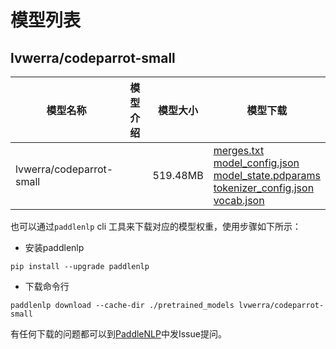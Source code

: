 #  模型列表

## lvwerra/codeparrot-small

| 模型名称 | 模型介绍 | 模型大小  | 模型下载 |
| --- | --- | --- | --- |
|lvwerra/codeparrot-small|  | 519.48MB | [merges.txt](https://bj.bcebos.com/paddlenlp/models/community/lvwerra/codeparrot-small/merges.txt)<br>[model_config.json](https://bj.bcebos.com/paddlenlp/models/community/lvwerra/codeparrot-small/model_config.json)<br>[model_state.pdparams](https://bj.bcebos.com/paddlenlp/models/community/lvwerra/codeparrot-small/model_state.pdparams)<br>[tokenizer_config.json](https://bj.bcebos.com/paddlenlp/models/community/lvwerra/codeparrot-small/tokenizer_config.json)<br>[vocab.json](https://bj.bcebos.com/paddlenlp/models/community/lvwerra/codeparrot-small/vocab.json) |

也可以通过`paddlenlp` cli 工具来下载对应的模型权重，使用步骤如下所示：

* 安装paddlenlp

```shell
pip install --upgrade paddlenlp
```

* 下载命令行

```shell
paddlenlp download --cache-dir ./pretrained_models lvwerra/codeparrot-small
```

有任何下载的问题都可以到[PaddleNLP](https://github.com/PaddlePaddle/PaddleNLP)中发Issue提问。